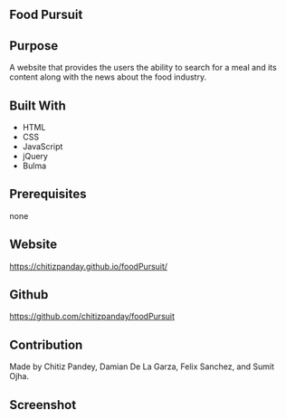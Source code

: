 ## Food Pursuit

## Purpose

A website that provides the users the ability to search for a meal and its content along with the news about the food industry.

## Built With

- HTML
- CSS
- JavaScript
- jQuery
- Bulma

## Prerequisites

none

## Website
https://chitizpanday.github.io/foodPursuit/

## Github
https://github.com/chitizpanday/foodPursuit

## Contribution

Made by Chitiz Pandey, Damian De La Garza, Felix Sanchez, and Sumit Ojha.

## Screenshot
